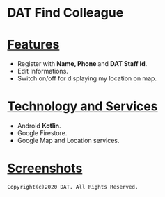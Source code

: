 # DAT Find Colleague

<h1><u>Features</u></h1>
<ul>
<li>Register with <b>Name, Phone </b>and <b> DAT Staff Id</b>.</li>
<li>Edit Informations.</li>
<li>Switch on/off for displaying my location on map.</li>
</ul>

<h1><u>Technology and Services</u></h1>
<ul>
<li>Android <b>Kotlin</b>.</li>
<li>Google Firestore.</li>
<li>Google Map and Location services.</li>
</ul>

<h1><u>Screenshots</u></h1>

<code>Copyright(c)2020 DAT. All Rights Reserved.</code>

